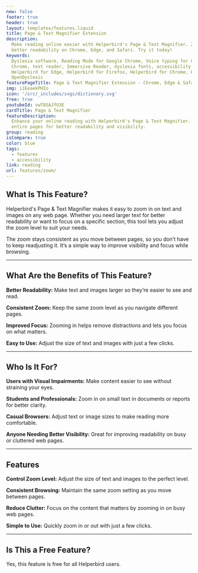 ```yaml
---
new: false
footer: true
header: true
layout: templates/features.liquid
title: Page & Text Magnifier Extension
description:
  Make reading online easier with Helperbird's Page & Text Magnifier. Zoom in on text and images for
  better readability on Chrome, Edge, and Safari. Try it today!
keywords:
  Dyslexia software, Reading Mode for Google Chrome, Voice typing for Chrome, Text to speech for
  Chrome, text reader, Immersive Reader, dyslexia fonts, accessibility software, dyslexia software,
  Helperbird for Edge, Helperbird for Firefox, Helperbird for Chrome, Opendyslexic for Chrome,
  OpenDyslexic
featurePageTitle: Page & Text Magnifier Extension - Chrome, Edge & Safari
img: i1EeaekPHIo
icon: '/src/_includes/svgs/dictionary.svg'
free: true
youtubeId: vwT8SAJfU3E
cardTitle: Page & Text Magnifier
featureDescription:
  Enhance your online reading with Helperbird's Page & Text Magnifier. Easily zoom in on text and
  entire pages for better readability and visibility.
group: reading
isCompare: true 
color: blue
tags:
  - features
  - accessibility
link: reading
url: features/zoom/
---
```



## What Is This Feature?

Helperbird's Page & Text Magnifier makes it easy to zoom in on text and images on any web page. Whether you need larger text for better readability or want to focus on a specific section, this tool lets you adjust the zoom level to suit your needs.

The zoom stays consistent as you move between pages, so you don’t have to keep readjusting it. It’s a simple way to improve visibility and focus while browsing.

---

## What Are the Benefits of This Feature?


**Better Readability:** Make text and images larger so they’re easier to see and read.  

**Consistent Zoom:** Keep the same zoom level as you navigate different pages.  

**Improved Focus:** Zooming in helps remove distractions and lets you focus on what matters.  

**Easy to Use:** Adjust the size of text and images with just a few clicks.  

---

## Who Is It For?


**Users with Visual Impairments:** Make content easier to see without straining your eyes.  

**Students and Professionals:** Zoom in on small text in documents or reports for better clarity.  

**Casual Browsers:** Adjust text or image sizes to make reading more comfortable.  

**Anyone Needing Better Visibility:** Great for improving readability on busy or cluttered web pages.  

---

## Features


**Control Zoom Level:** Adjust the size of text and images to the perfect level.  

**Consistent Browsing:** Maintain the same zoom setting as you move between pages.  

**Reduce Clutter:** Focus on the content that matters by zooming in on busy web pages.  

**Simple to Use:** Quickly zoom in or out with just a few clicks.  

---

## Is This a Free Feature?

Yes, this feature is free for all Helperbird users.
